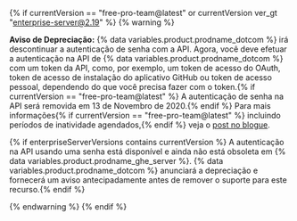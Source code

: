{% if currentVersion == "free-pro-team@latest" or currentVersion ver_gt "enterprise-server@2.19" %}
{% warning %}

**Aviso de Depreciação:** {% data variables.product.prodname_dotcom %} irá descontinuar a autenticação de senha com a API.  Agora, você deve efetuar a autenticação na API de {% data variables.product.prodname_dotcom %} com um token da API, como, por exemplo, um token de acesso do OAuth, token de acesso de instalação do aplicativo GitHub ou token de acesso pessoal, dependendo do que você precisa fazer com o token.{% if currentVersion == "free-pro-team@latest" %} A autenticação de senha na API será removida em 13 de Novembro de 2020.{% endif %} Para mais informações{% if currentVersion == "free-pro-team@latest" %} incluindo períodos de inatividade agendados,{% endif %} veja o [post no blogue](https://developer.github.com/changes/2020-02-14-deprecating-password-auth/).

{% if enterpriseServerVersions contains currentVersion %} A autenticação na API usando uma senha está disponível e ainda não está obsoleta em {% data variables.product.prodname_ghe_server %}. {% data variables.product.prodname_dotcom %} anunciará a depreciação e fornecerá um aviso antecipadamente antes de remover o suporte para este recurso.{% endif %}

{% endwarning %}
{% endif %}
